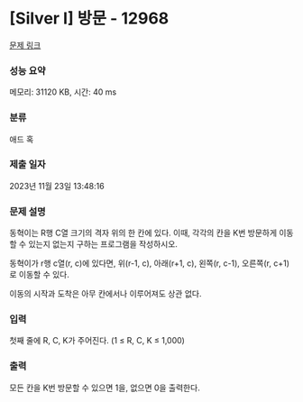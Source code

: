# [Silver I] 방문 - 12968 

[문제 링크](https://www.acmicpc.net/problem/12968) 

### 성능 요약

메모리: 31120 KB, 시간: 40 ms

### 분류

애드 혹

### 제출 일자

2023년 11월 23일 13:48:16

### 문제 설명

<p>동혁이는 R행 C열 크기의 격자 위의 한 칸에 있다. 이때, 각각의 칸을 K번 방문하게 이동할 수 있는지 없는지 구하는 프로그램을 작성하시오.</p>

<p>동혁이가 r행 c열(r, c)에 있다면, 위(r-1, c), 아래(r+1, c), 왼쪽(r, c-1), 오른쪽(r, c+1)로 이동할 수 있다.</p>

<p>이동의 시작과 도착은 아무 칸에서나 이루어져도 상관 없다.</p>

### 입력 

 <p>첫째 줄에 R, C, K가 주어진다. (1 ≤ R, C, K ≤ 1,000)</p>

### 출력 

 <p>모든 칸을 K번 방문할 수 있으면 1을, 없으면 0을 출력한다.</p>

